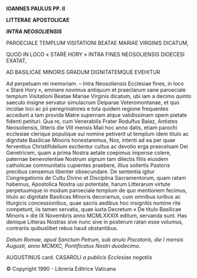 **IOANNES PAULUS PP. II**

**LITTERAE** **APOSTOLICAE**

***INTRA NEOSOLIENSIS***

PAROECIALE TEMPLUM VISITATIONI BEATAE MARIAE VIRGINIS DICATUM,

QUOD IN LOCO « STARÉ HORY » INTRA FINES NEOSOLIENSIS DIOECESI EXATAT,

AD BASILICAE MINORIS GRADUM DIGNITATEMQUE EVEHITUR

Ad perpetuam rei memoriam. – Intra Neosoliensis Ecclesiae fines, in loco « Staré Hory », eminere novimus antiquum et praeclarum sane paroeciale templum Visitationi Beatae Mariae Virginis dicatum, ubi iam a decimo quinto saeculo insigne servatur simulacrum Deiparae Veteromontanae, et quo incolae loci ac pii peregrinatores e tota quidem regione frequentes accedunt a tam provida Matre supernam atque validissimam opem pietate fidenti petituri. Qua re, cum Venerabilis Frater Rodulfus Balaz, Antistes Neosoliensis, litteris die VIII mensis Maii hoc anno datis, etiam parochi ecclesiae clerique populique sui nomine petiverit ut templum idem titulo ac dignitate Basilicae Minoris honestaremus, Nos, intenti ad ea per quae ferventius Christifidelium excitentur cultus ac devotio erga praecelsam Dei Genetricem, quam a prima Nostra aetate coepimus impense colere, paternae benevolentiae Nostrum signum tam dilectis filiis eiusdem catholicae communitatis cupientes praebere, illius sollertis Pastoris precibus censemus libenter obsecundare. De sententia igitur Congregationis de Cultu Divino et Disciplina Sacramentorum, quam ratam habemus, Apostolica Nostra usi potentate, harum Litterarum virtute perpetuumque in modum paroeciale templum de quo mentionem fecimus, titulo ac dignitate Basilicas Minoris decoramus, cum omnibus iuribus ac liturgicis concessionibus, quae sacris aedibus hoc insignitis nomine rite competunt, iis tamen servatis, quae iuxta Decretum « De titulo Basilicae Minoris » die IX Novembris anno MCMLXXXIX editum, servanda sunt. Has denique Litteras Nostras sive nunc sive in posterum ratan esse volumus, contrariis quibuslibet rebus haud obstantibus.

*Datum Romae, apud Sanctum Petrum, sub anulo Piscatoris, die I mensis Augusti, anno MCMXC, Pontificatus Nostri duodecimo.*

AUGUSTINUS card. CASAROLI *a publicis Ecclesiae negotiis*

© Copyright 1990 - Libreria Editrice Vaticana